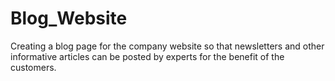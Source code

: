 # Blog_Website
Creating a blog page for the company website so that newsletters and other informative articles can be posted by experts for the benefit of the customers.
